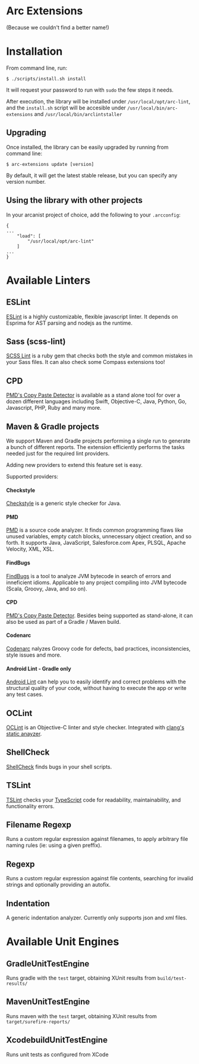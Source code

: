 Arc Extensions
==============

(Because we couldn't find a better name!)


# Installation

From command line, run:

```
$ ./scripts/install.sh install
```

It will request your password to run with `sudo` the few steps it needs.

After execution, the library will be installed under `/usr/local/opt/arc-lint`,
and the `install.sh` script will be accesible under `/usr/local/bin/arc-extensions`
and `/usr/local/bin/arclintstaller`

## Upgrading

Once installed, the library can be easily upgraded by running from command line:

```
$ arc-extensions update [version]
```

By default, it will get the latest stable release, but you can specify any version number.


## Using the library with other projects

In your arcanist project of choice, add the following to your `.arcconfig`:

    {
    ...
        "load": [
            "/usr/local/opt/arc-lint"
        ]
    ...
    }

# Available Linters

## ESLint

[ESLint](http://eslint.org/) is a highly customizable, flexible javascript linter. It depends on
Esprima for AST parsing and nodejs as the runtime.

## Sass (scss-lint)

[SCSS Lint](https://github.com/brigade/scss-lint) is a ruby gem that checks both the style and common mistakes in your
Sass files. It can also check some Compass extensions too!

## CPD

[PMD's Copy Paste Detector](https://pmd.github.io/) is available as a stand alone tool for over a dozen different languages including Swift, Objective-C, Java, Python, Go, Javascript, PHP, Ruby and many more.

## Maven & Gradle projects

We support Maven and Gradle projects performing a single run to generate a bunch of different reports. The extension efficiently performs the tasks needed just for the required lint providers.

Adding new providers to extend this feature set is easy.

Supported providers:

#### Checkstyle

[Checkstyle](http://checkstyle.sourceforge.net/) is a generic style checker for Java.

#### PMD

[PMD](https://pmd.github.io/) is a source code analyzer. It finds common programming flaws like unused variables, empty catch blocks, unnecessary object creation, and so forth. It supports Java, JavaScript, Salesforce.com Apex, PLSQL, Apache Velocity, XML, XSL. 

#### FindBugs

[FindBugs](http://findbugs.sourceforge.net/) is a tool to analyze JVM bytecode in search of errors and inneficient idioms. Applicable to any project compiling into JVM bytecode (Scala, Groovy, Java, and so on).

#### CPD

[PMD's Copy Paste Detector](https://pmd.github.io/). Besides being supported as stand-alone, it can also be used as part of a Gradle / Maven build.

#### Codenarc

[Codenarc](http://codenarc.sourceforge.net/) nalyzes Groovy code for defects, bad practices, inconsistencies, style issues and more.

#### Android Lint - Gradle only

[Android Lint](https://developer.android.com/studio/write/lint.html) can help you to easily identify and correct problems with the structural quality of your code, without having to execute the app or write any test cases. 


## OCLint

[OCLint](http://oclint.org/) is an Objective-C linter and style checker. Integrated with [clang's static anayzer](http://clang-analyzer.llvm.org/).


## ShellCheck

[ShellCheck](https://www.shellcheck.net/) finds bugs in your shell scripts.

## TSLint

[TSLint](https://palantir.github.io/tslint/) checks your [TypeScript](http://www.typescriptlang.org/) code for readability, maintainability, and functionality errors.

## Filename Regexp

Runs a custom regular expression against filenames, to apply arbitrary file naming rules (ie: using a given preffix).

## Regexp

Runs a custom regular expression against file contents, searching for invalid strings and optionally providing an autofix.

## Indentation

A generic indentation analyzer. Currently only supports json and xml files.


# Available Unit Engines

## GradleUnitTestEngine

Runs gradle with the `test` target, obtaining XUnit results from `build/test-results/`

## MavenUnitTestEngine

Runs maven with the `test` target, obtaining XUnit results from `target/surefire-reports/`

## XcodebuildUnitTestEngine

Runs unit tests as configured from XCode



